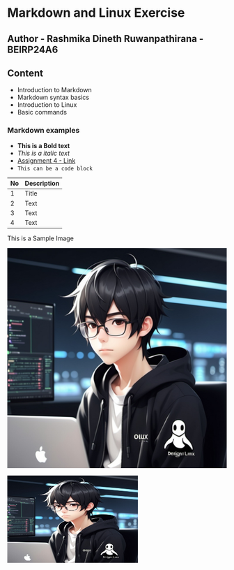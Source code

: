 # Markdown and Linux Exercise

## Author - Rashmika Dineth Ruwanpathirana - BEIRP24A6

## Content

- Introduction to Markdown
- Markdown syntax basics
- Introduction to Linux
- Basic commands

### Markdown examples

- **This is a Bold text**
- _This is a italic text_
- [Assignment 4 - Link](https://github.com/Rashmika-Dineth/Linux/tree/main/Assignment%204)
- `This can be a code block `

| No  | Description |
| --- | ----------- |
| 1   | Title       |
| 2   | Text        |
| 3   | Text        |
| 4   | Text        |

This is a Sample Image

![Boy Using Linux](./Images/image1.jpg)

<img src="./Images/image1.jpg" alt="Alt text" width="300" height="200">
